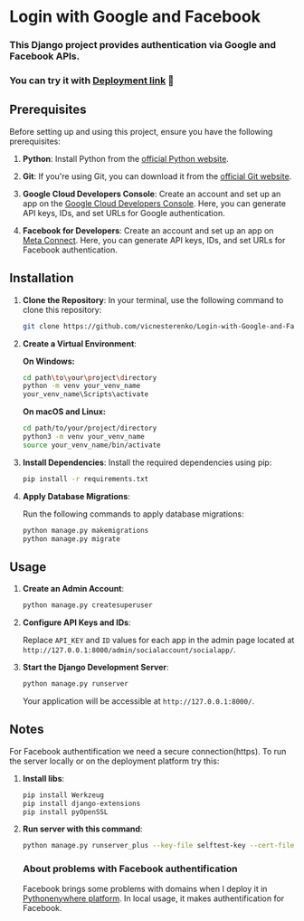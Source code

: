 
# Login with Google and Facebook

### This Django project provides authentication via Google and Facebook APIs. 

### You can try it with [Deployment link](https://vicplace.pythonanywhere.com/) 🐍

## Prerequisites

Before setting up and using this project, ensure you have the following prerequisites:

1. **Python**: Install Python from the [official Python website](https://www.python.org/downloads/).

2. **Git**: If you're using Git, you can download it from the [official Git website](https://git-scm.com/downloads).

3. **Google Cloud Developers Console**: Create an account and set up an app on the [Google Cloud Developers Console](https://console.cloud.google.com/). Here, you can generate API keys, IDs, and set URLs for Google authentication.

4. **Facebook for Developers**: Create an account and set up an app on [Meta Connect](https://developers.facebook.com/). Here, you can generate API keys, IDs, and set URLs for Facebook authentication.

## Installation

1. **Clone the Repository**: In your terminal, use the following command to clone this repository:

   ```bash
   git clone https://github.com/vicnesterenko/Login-with-Google-and-Facebook
   ```

2. **Create a Virtual Environment**:

   **On Windows:**

   ```bash
   cd path\to\your\project\directory
   python -m venv your_venv_name
   your_venv_name\Scripts\activate
   ```

   **On macOS and Linux:**

   ```bash
   cd path/to/your/project/directory
   python3 -m venv your_venv_name
   source your_venv_name/bin/activate
   ```

3. **Install Dependencies**: Install the required dependencies using pip:

   ```bash
   pip install -r requirements.txt
   ```

4. **Apply Database Migrations**:

   Run the following commands to apply database migrations:

   ```bash
   python manage.py makemigrations
   python manage.py migrate
   ```

## Usage

1. **Create an Admin Account**:

   ```bash
   python manage.py createsuperuser
   ```
   
2. **Configure API Keys and IDs**:

   Replace `API_KEY` and `ID` values for each app in the admin page located at `http://127.0.0.1:8000/admin/socialaccount/socialapp/`.

3. **Start the Django Development Server**:

   ```bash
   python manage.py runserver
   ```
   Your application will be accessible at `http://127.0.0.1:8000/`.

## Notes

For Facebook authentification we need a secure connection(https). To run the server locally or on the deployment platform try this:
1. **Install libs**:

   ```bash
   pip install Werkzeug
   pip install django-extensions
   pip install pyOpenSSL
   ```
2. **Run server with this command**:

   ```bash
   python manage.py runserver_plus --key-file selftest-key --cert-file selftest-cert localhost:800
   ```

   ### About problems with Facebook authentification

   Facebook brings some problems with domains when I deploy it in [Pythonenywhere platform](https://www.pythonanywhere.com/). In local usage, it makes authentification for Facebook.

